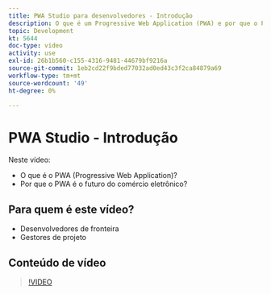 ```yaml
---
title: PWA Studio para desenvolvedores - Introdução
description: O que é um Progressive Web Application (PWA) e por que o PWA Studio é o ​ futuro.
topic: Development
kt: 5644
doc-type: video
activity: use
exl-id: 26b1b560-c155-4316-9481-44679bf9216a
source-git-commit: 1eb2cd22f9bded77032ad0ed43c3f2ca84879a69
workflow-type: tm+mt
source-wordcount: '49'
ht-degree: 0%

---
```


# PWA Studio - Introdução

Neste vídeo:

- O que é o PWA (Progressive Web Application)?
- Por que o PWA é o futuro do comércio eletrônico?

## Para quem é este vídeo?

- Desenvolvedores de fronteira
- Gestores de projeto

## Conteúdo de vídeo

>[!VIDEO](https://video.tv.adobe.com/v/35715?quality=12&learn=on)
